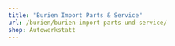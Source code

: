 ```yaml
---
title: "Burien Import Parts & Service"
url: /burien/burien-import-parts-und-service/
shop: Autowerkstatt
---
```

